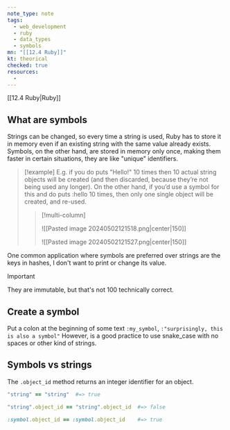 ```yaml
---
note_type: note
tags:
  - web_development
  - ruby
  - data_types
  - symbols
mn: "[[12.4 Ruby]]"
kt: theorical
checked: true
resources:
  -
---
```

[[12.4 Ruby|Ruby]]

## What are symbols
Strings can be changed, so every time a string is used, Ruby has to store it in memory even if an existing string with the same value already exists. Symbols, on the other hand, are stored in memory only once, making them faster in certain situations, they are like "unique" identifiers. 

>[!example]
> E.g. if you do puts "Hello!" 10 times then 10 actual string objects will be created (and then discarded, because they’re not being used any longer). On the other hand, if you’d use a symbol for this and do puts :hello 10 times, then only one single object will be created, and re-used.
>>[!multi-column]
>>
>>![[Pasted image 20240502121518.png|center|150]]
>>
>>![[Pasted image 20240502121527.png|center|150]]

One common application where symbols are preferred over strings are the keys in hashes, I don't want to print or change its value. 

>[!important]
>They are immutable, but that's not 100 technically correct. 

## Create a symbol
Put a colon at the beginning of some text `:my_symbol`, `:"surprisingly, this is also a symbol"` However, is a good practice to use snake_case with no spaces or other kind of strings. 

## Symbols vs strings
The `.object_id` method returns an integer identifier for an object. 

```ruby
"string" == "string"  #=> true

"string".object_id == "string".object_id  #=> false

:symbol.object_id == :symbol.object_id    #=> true
```